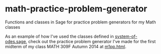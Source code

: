 math-practice-problem-generator
===============================

Functions and classes in Sage for practice problem generators for my Math classes

As an example of how I've used the classes defined in [system-of-odes.sage], check out the practice problem generator I've made for the first midterm of my class MATH 309F Autumn 2014 at [m1pp.html].


[system-of-odes.sage]: https://github.com/zspali/math-practice-problem-generator/blob/master/system-of-odes.sage
[m1pp.html]: http://www.math.washington.edu/~zsamboki/309f/exams/m1pp.html
